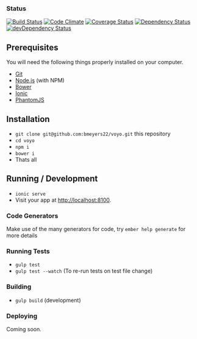 ### Status
[![Build Status](https://travis-ci.org/bmeyers22/voyo.svg?branch=develop)](https://travis-ci.org/bmeyers22/voyo)
[![Code Climate](https://codeclimate.com/github/bmeyers22/voyo/badges/gpa.svg)](https://codeclimate.com/github/bmeyers22/voyo)
[![Coverage Status](https://coveralls.io/repos/bmeyers22/voyo/badge.svg?branch=develop&service=github)](https://coveralls.io/github/bmeyers22/voyo?branch=develop)
[![Dependency Status](https://david-dm.org/bmeyers22/voyo.svg)](https://david-dm.org/bmeyers/22)
[![devDependency Status](https://david-dm.org/bmeyers22/voyo/dev-status.svg)](https://david-dm.org/bmeyers22/voyo#info=devDependencies)

## Prerequisites

You will need the following things properly installed on your computer.

* [Git](http://git-scm.com/)
* [Node.js](http://nodejs.org/) (with NPM)
* [Bower](http://bower.io/)
* [Ionic](http://ionicframework.com//)
* [PhantomJS](http://phantomjs.org/)

## Installation

* `git clone git@github.com:bmeyers22/voyo.git` this repository
* `cd voyo`
* `npm i`
* `bower i`
* Thats all

## Running / Development

* `ionic serve`
* Visit your app at [http://localhost:8100](http://localhost:8100).

### Code Generators

Make use of the many generators for code, try `ember help generate` for more details

### Running Tests

* `gulp test`
* `gulp test --watch` (To re-run tests on test file change)

### Building

* `gulp build` (development)

### Deploying

Coming soon.
